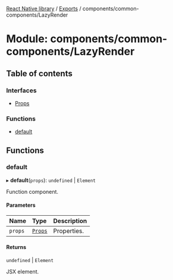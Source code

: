 [React Native library](../index.md) / [Exports](../modules.md) / components/common-components/LazyRender

# Module: components/common-components/LazyRender

## Table of contents

### Interfaces

- [Props](../interfaces/components_common_components_LazyRender.Props.md)

### Functions

- [default](components_common_components_LazyRender.md#default)

## Functions

### default

▸ **default**(`props`): `undefined` \| `Element`

Function component.

#### Parameters

| Name | Type | Description |
| :------ | :------ | :------ |
| `props` | [`Props`](../interfaces/components_common_components_LazyRender.Props.md) | Properties. |

#### Returns

`undefined` \| `Element`

JSX element.
